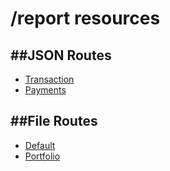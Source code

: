 /report resources
=======

##JSON Routes
--------
* [Transaction](transactions)
* [Payments](payments)

##File Routes
--------
* [Default](default.md)
* [Portfolio](portfolio)

